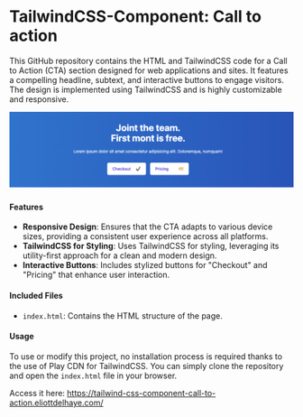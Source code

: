 # TailwindCSS-Component: Call to action

This GitHub repository contains the HTML and TailwindCSS code for a Call to Action (CTA) section designed for web applications and sites. 
It features a compelling headline, subtext, and interactive buttons to engage visitors. 
The design is implemented using TailwindCSS and is highly customizable and responsive.

<div align="center">
  <img src="captures/capture-1.png" alt="Capture image interface">
</div>

#### Features
- **Responsive Design**: Ensures that the CTA adapts to various device sizes, providing a consistent user experience across all platforms.
- **TailwindCSS for Styling**: Uses TailwindCSS for styling, leveraging its utility-first approach for a clean and modern design.
- **Interactive Buttons**: Includes stylized buttons for "Checkout" and "Pricing" that enhance user interaction.

#### Included Files
- `index.html`: Contains the HTML structure of the page.

#### Usage
To use or modify this project, no installation process is required thanks to the use of Play CDN for TailwindCSS. You can simply clone the repository and open the `index.html` file in your browser.

Access it here: https://tailwind-css-component-call-to-action.eliottdelhaye.com/
